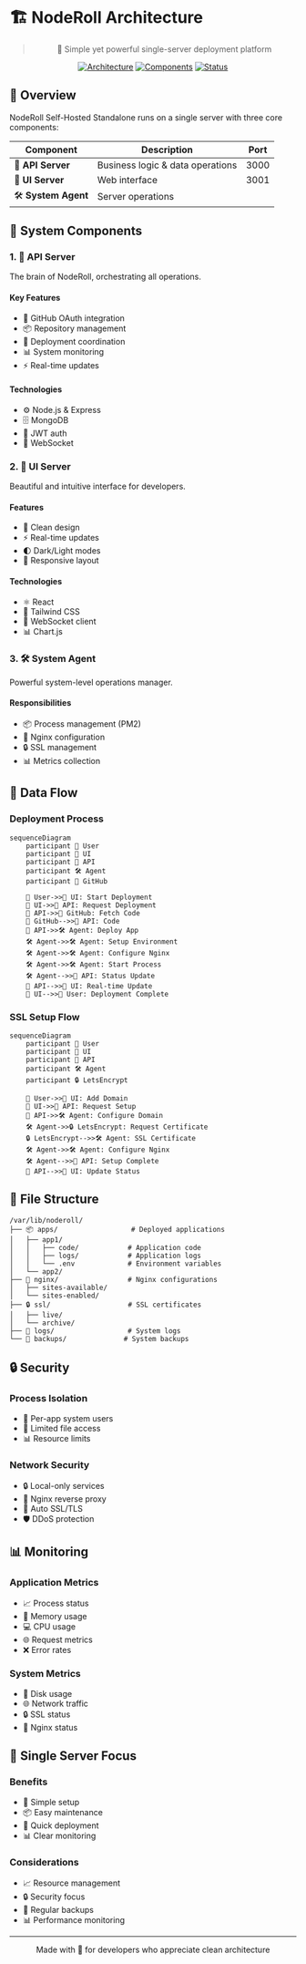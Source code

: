 # 🏗️ NodeRoll Architecture

<div align="center">

> 🎯 Simple yet powerful single-server deployment platform

[![Architecture](https://img.shields.io/badge/Architecture-Single_Server-blue.svg)]()
[![Components](https://img.shields.io/badge/Components-3-green.svg)]()
[![Status](https://img.shields.io/badge/Status-Active_Development-brightgreen.svg)]()

</div>

## 🎯 Overview

NodeRoll Self-Hosted Standalone runs on a single server with three core components:

| Component | Description | Port |
|-----------|-------------|------|
| 🚀 **API Server** | Business logic & data operations | 3000 |
| 🎨 **UI Server** | Web interface | 3001 |
| 🛠️ **System Agent** | Server operations |  |

## 🧩 System Components

### 1. 🚀 API Server
The brain of NodeRoll, orchestrating all operations.

#### Key Features
- 🔐 GitHub OAuth integration
- 📦 Repository management
- 🚀 Deployment coordination
- 📊 System monitoring
- ⚡ Real-time updates

#### Technologies
- ⚙️ Node.js & Express
- 🗄️ MongoDB
- 🔑 JWT auth
- 🔌 WebSocket

### 2. 🎨 UI Server
Beautiful and intuitive interface for developers.

#### Features
- 🎯 Clean design
- ⚡ Real-time updates
- 🌓 Dark/Light modes
- 📱 Responsive layout

#### Technologies
- ⚛️ React
- 🎨 Tailwind CSS
- 🔌 WebSocket client
- 📊 Chart.js

### 3. 🛠️ System Agent
Powerful system-level operations manager.

#### Responsibilities
- 📦 Process management (PM2)
- 🔄 Nginx configuration
- 🔒 SSL management
- 📊 Metrics collection

## 🔄 Data Flow

### Deployment Process
```mermaid
sequenceDiagram
    participant 👤 User
    participant 🎨 UI
    participant 🚀 API
    participant 🛠️ Agent
    participant 🐙 GitHub
    
    👤 User->>🎨 UI: Start Deployment
    🎨 UI->>🚀 API: Request Deployment
    🚀 API->>🐙 GitHub: Fetch Code
    🐙 GitHub-->>🚀 API: Code
    🚀 API->>🛠️ Agent: Deploy App
    🛠️ Agent->>🛠️ Agent: Setup Environment
    🛠️ Agent->>🛠️ Agent: Configure Nginx
    🛠️ Agent->>🛠️ Agent: Start Process
    🛠️ Agent-->>🚀 API: Status Update
    🚀 API-->>🎨 UI: Real-time Update
    🎨 UI-->>👤 User: Deployment Complete
```

### SSL Setup Flow
```mermaid
sequenceDiagram
    participant 👤 User
    participant 🎨 UI
    participant 🚀 API
    participant 🛠️ Agent
    participant 🔒 LetsEncrypt
    
    👤 User->>🎨 UI: Add Domain
    🎨 UI->>🚀 API: Request Setup
    🚀 API->>🛠️ Agent: Configure Domain
    🛠️ Agent->>🔒 LetsEncrypt: Request Certificate
    🔒 LetsEncrypt-->>🛠️ Agent: SSL Certificate
    🛠️ Agent->>🛠️ Agent: Configure Nginx
    🛠️ Agent-->>🚀 API: Setup Complete
    🚀 API-->>🎨 UI: Update Status
```

## 📁 File Structure

```
/var/lib/noderoll/
├── 📦 apps/                  # Deployed applications
│   ├── app1/
│   │   ├── code/            # Application code
│   │   ├── logs/            # Application logs
│   │   └── .env             # Environment variables
│   └── app2/
├── 🔄 nginx/                 # Nginx configurations
│   ├── sites-available/
│   └── sites-enabled/
├── 🔒 ssl/                   # SSL certificates
│   ├── live/
│   └── archive/
├── 📝 logs/                  # System logs
└── 💾 backups/              # System backups
```

## 🔒 Security

### Process Isolation
- 👤 Per-app system users
- 📁 Limited file access
- 📊 Resource limits

### Network Security
- 🔒 Local-only services
- 🔄 Nginx reverse proxy
- 🔐 Auto SSL/TLS
- 🛡️ DDoS protection

## 📊 Monitoring

### Application Metrics
- 📈 Process status
- 💾 Memory usage
- 💻 CPU usage
- 🌐 Request metrics
- ❌ Error rates

### System Metrics
- 💽 Disk usage
- 🌐 Network traffic
- 🔒 SSL status
- 🔄 Nginx status

## 🎯 Single Server Focus

### Benefits
- 🎯 Simple setup
- 📦 Easy maintenance
- 🚀 Quick deployment
- 📊 Clear monitoring

### Considerations
- 📈 Resource management
- 🔒 Security focus
- 💾 Regular backups
- 📊 Performance monitoring

---

<div align="center">

Made with 💖 for developers who appreciate clean architecture

</div>
